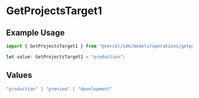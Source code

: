 # GetProjectsTarget1

## Example Usage

```typescript
import { GetProjectsTarget1 } from "@vercel/sdk/models/operations/getprojects.js";

let value: GetProjectsTarget1 = "production";
```

## Values

```typescript
"production" | "preview" | "development"
```